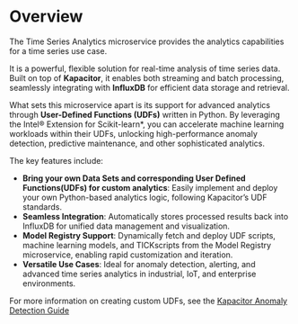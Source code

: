 # Overview

The Time Series Analytics microservice provides the analytics capabilities for a time series use case.

It is a powerful, flexible solution for real-time analysis of time series data. Built on top of **Kapacitor**, it enables both streaming and batch processing, seamlessly integrating with **InfluxDB** for efficient data storage and retrieval.

What sets this microservice apart is its support for advanced analytics through **User-Defined Functions (UDFs)** written in Python. By leveraging the Intel® Extension for Scikit-learn*, you can accelerate machine learning workloads within their UDFs, unlocking high-performance anomaly detection, predictive maintenance, and other sophisticated analytics.

The key features include:
- **Bring your own Data Sets and corresponding User Defined Functions(UDFs) for custom analytics**: Easily implement and deploy your own Python-based analytics logic, following Kapacitor’s UDF standards.
- **Seamless Integration**: Automatically stores processed results back into InfluxDB for unified data management and visualization.
- **Model Registry Support**: Dynamically fetch and deploy UDF scripts, machine learning models, and TICKscripts from the Model Registry microservice, enabling rapid customization and iteration.
- **Versatile Use Cases**: Ideal for anomaly detection, alerting, and advanced time series analytics in industrial, IoT, and enterprise environments.

For more information on creating custom UDFs, see the [Kapacitor Anomaly Detection Guide](https://docs.influxdata.com/kapacitor/v1/guides/anomaly_detection/)

